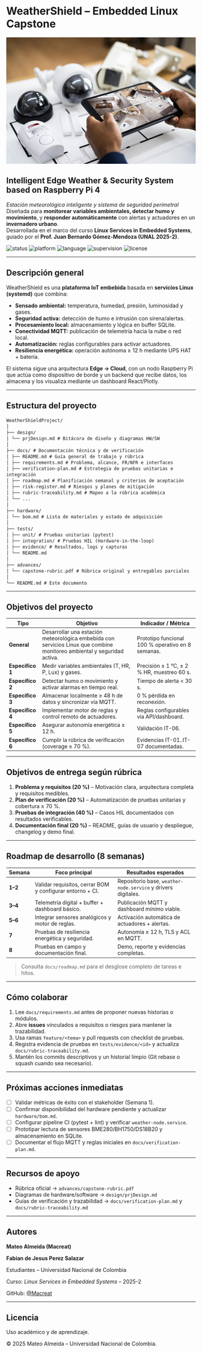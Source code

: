 # WeatherShield – Embedded Linux Capstone

![WeatherShield](./docs/embeddedSystem.jpg)

## Intelligent Edge Weather & Security System based on Raspberry Pi 4

_Estación meteorológica inteligente y sistema de seguridad perimetral_  
Diseñada para **monitorear variables ambientales, detectar humo y movimiento**, y **responder automáticamente** con alertas y actuadores en un **invernadero urbano**.  
Desarrollada en el marco del curso **Linux Services in Embedded Systems**, guiado por el **Prof. Juan Bernardo Gómez-Mendoza (UNAL 2025-2)**.

![status](https://img.shields.io/badge/status-active-brightgreen)
![platform](https://img.shields.io/badge/platform-Raspberry%20Pi%204-lightgrey)
![language](https://img.shields.io/badge/Made%20with-Python%203.11-blue)
![supervision](https://img.shields.io/badge/Supervisor-Juan%20Bernardo%20Gómez--Mendoza-orange)
![license](https://img.shields.io/badge/license-Academic-lightblue)

---

## Descripción general

WeatherShield es una **plataforma IoT embebida** basada en **servicios Linux (systemd)** que combina:

- **Sensado ambiental:** temperatura, humedad, presión, luminosidad y gases.
- **Seguridad activa:** detección de humo e intrusión con sirena/alertas.
- **Procesamiento local:** almacenamiento y lógica en buffer SQLite.
- **Conectividad MQTT:** publicación de telemetría hacia la nube o red local.
- **Automatización:** reglas configurables para activar actuadores.
- **Resiliencia energética:** operación autónoma ≥ 12 h mediante UPS HAT + batería.

El sistema sigue una arquitectura **Edge → Cloud**, con un nodo Raspberry Pi que actúa como dispositivo de borde y un backend que recibe datos, los almacena y los visualiza mediante un dashboard React/Plotly.

---

## Estructura del proyecto

```
WeatherShieldProject/
│
├── design/
│ └── prjDesign.md # Bitácora de diseño y diagramas HW/SW
│
├── docs/ # Documentación técnica y de verificación
│ ├── README.md # Guía general de trabajo y rúbrica
│ ├── requirements.md # Problema, alcance, FR/NFR e interfaces
│ ├── verification-plan.md # Estrategia de pruebas unitarias e integración
│ ├── roadmap.md # Planificación semanal y criterios de aceptación
│ ├── risk-register.md # Riesgos y planes de mitigación
│ ├── rubric-traceability.md # Mapeo a la rúbrica académica
│ └── ...
│
├── hardware/
│ └── bom.md # Lista de materiales y estado de adquisición
│
├── tests/
│ ├── unit/ # Pruebas unitarias (pytest)
│ ├── integration/ # Pruebas HIL (Hardware-in-the-loop)
│ ├── evidence/ # Resultados, logs y capturas
│ └── README.md
│
├── advances/
│ └── capstone-rubric.pdf # Rúbrica original y entregables parciales
│
└── README.md # Este documento
```

---

## Objetivos del proyecto

| Tipo             | Objetivo                                                                                                                | Indicador / Métrica                               |
| ---------------- | ----------------------------------------------------------------------------------------------------------------------- | ------------------------------------------------- |
| **General**      | Desarrollar una estación meteorológica embebida con servicios Linux que combine monitoreo ambiental y seguridad activa. | Prototipo funcional 100 % operativo en 8 semanas. |
| **Específico 1** | Medir variables ambientales (T, HR, P, Lux) y gases.                                                                    | Precisión ± 1 °C, ± 2 % HR, muestreo 60 s.        |
| **Específico 2** | Detectar humo o movimiento y activar alarmas en tiempo real.                                                            | Tiempo de alerta < 30 s.                          |
| **Específico 3** | Almacenar localmente ≥ 48 h de datos y sincronizar vía MQTT.                                                            | 0 % pérdida en reconexión.                        |
| **Específico 4** | Implementar motor de reglas y control remoto de actuadores.                                                             | Reglas configurables vía API/dashboard.           |
| **Específico 5** | Asegurar autonomía energética ≥ 12 h.                                                                                   | Validación IT-06.                                 |
| **Específico 6** | Cumplir la rúbrica de verificación (coverage ≥ 70 %).                                                                   | Evidencias IT-01..IT-07 documentadas.             |

---

## Objetivos de entrega según rúbrica

1. **Problema y requisitos (20 %)** – Motivación clara, arquitectura completa y requisitos medibles.
2. **Plan de verificación (20 %)** – Automatización de pruebas unitarias y cobertura ≥ 70 %.
3. **Pruebas de integración (40 %)** – Casos HIL documentados con resultados verificables.
4. **Documentación final (20 %)** – README, guías de usuario y despliegue, changelog y demo final.

---

## Roadmap de desarrollo (8 semanas)

| Semana  | Foco principal                                            | Resultados esperados                                          |
| ------- | --------------------------------------------------------- | ------------------------------------------------------------- |
| **1–2** | Validar requisitos, cerrar BOM y configurar entorno + CI. | Repositorio base, `weather-node.service` y drivers digitales. |
| **3–4** | Telemetría digital + buffer + dashboard básico.           | Publicación MQTT y dashboard mínimo viable.                   |
| **5–6** | Integrar sensores analógicos y motor de reglas.           | Activación automática de actuadores + alertas.                |
| **7**   | Pruebas de resiliencia energética y seguridad.            | Autonomía ≥ 12 h, TLS y ACL en MQTT.                          |
| **8**   | Pruebas en campo y documentación final.                   | Demo, reporte y evidencias completas.                         |

> Consulta `docs/roadmap.md` para el desglose completo de tareas e hitos.

---

## Cómo colaborar

1. Lee `docs/requirements.md` antes de proponer nuevas historias o módulos.
2. Abre **issues** vinculados a requisitos o riesgos para mantener la trazabilidad.
3. Usa ramas `feature/<tema>` y pull requests con checklist de pruebas.
4. Registra evidencia de pruebas en `tests/evidence/<id>` y actualiza `docs/rubric-traceability.md`.
5. Mantén los commits descriptivos y un historial limpio (Git rebase o squash cuando sea necesario).

---

## Próximas acciones inmediatas

- [ ] Validar métricas de éxito con el stakeholder (Semana 1).
- [ ] Confirmar disponibilidad del hardware pendiente y actualizar `hardware/bom.md`.
- [ ] Configurar pipeline CI (pytest + lint) y verificar `weather-node.service`.
- [ ] Prototipar lectura de sensores BME280/BH1750/DS18B20 y almacenamiento en SQLite.
- [ ] Documentar el flujo MQTT y reglas iniciales en `docs/verification-plan.md`.

---

## Recursos de apoyo

- Rúbrica oficial → `advances/capstone-rubric.pdf`
- Diagramas de hardware/software → `design/prjDesign.md`
- Guías de verificación y trazabilidad → `docs/verification-plan.md` y `docs/rubric-traceability.md`

---

## Autores

**Mateo Almeida (Macreat)**

**Fabian de Jesus Perez Salazar**

Estudiantes – Universidad Nacional de Colombia

Curso: _Linux Services in Embedded Systems_ – 2025-2

GitHub: [@Macreat](https://github.com/Macreat)

---

## Licencia

Uso académico y de aprendizaje.

© 2025 Mateo Almeida – Universidad Nacional de Colombia.
